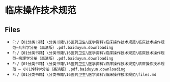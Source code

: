# 临床操作技术规范

## Files

- `F:/【01分类书籍】\分类书籍\16医药卫生\医学资料\临床操作技术规范\临床技术操作规范—儿科学分册（高清版）.pdf.baiduyun.downloading`
- `F:/【01分类书籍】\分类书籍\16医药卫生\医学资料\临床操作技术规范\临床技术操作规范—病理学分册（高清版）.pdf.baiduyun.downloading`
- `F:/【01分类书籍】\分类书籍\16医药卫生\医学资料\临床操作技术规范\临床操作技术规范 — 小儿外科学分册（高清版）.pdf.baiduyun.downloading`
- `F:/【01分类书籍】\分类书籍\16医药卫生\医学资料\临床操作技术规范\files.md`
